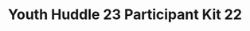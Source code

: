---
title: Youth Huddle 23 Participant Kit 22
redirect_to: https://drive.google.com/drive/folders/1A9iphqATtfXa4w3L8Y-Xeqgw_GT_FWDu?usp=share_link
redirect_from: 
  - /YH23Kit-FloraMargas
  - /yh23kit-floramargas
---